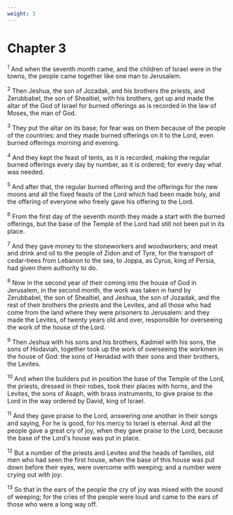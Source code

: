 ```yaml
---
weight: 3
---
```


# Chapter 3

<sup>1</sup> And when the seventh month came, and the children of Israel were in the towns, the people came together like one man to Jerusalem. 

<sup>2</sup> Then Jeshua, the son of Jozadak, and his brothers the priests, and Zerubbabel, the son of Shealtiel, with his brothers, got up and made the altar of the God of Israel for burned offerings as is recorded in the law of Moses, the man of God. 

<sup>3</sup> They put the altar on its base; for fear was on them because of the people of the countries: and they made burned offerings on it to the Lord, even burned offerings morning and evening. 

<sup>4</sup> And they kept the feast of tents, as it is recorded, making the regular burned offerings every day by number, as it is ordered; for every day what was needed. 

<sup>5</sup> And after that, the regular burned offering and the offerings for the new moons and all the fixed feasts of the Lord which had been made holy, and the offering of everyone who freely gave his offering to the Lord. 

<sup>6</sup> From the first day of the seventh month they made a start with the burned offerings, but the base of the Temple of the Lord had still not been put in its place. 

<sup>7</sup> And they gave money to the stoneworkers and woodworkers; and meat and drink and oil to the people of Zidon and of Tyre, for the transport of cedar-trees from Lebanon to the sea, to Joppa, as Cyrus, king of Persia, had given them authority to do. 

<sup>8</sup> Now in the second year of their coming into the house of God in Jerusalem, in the second month, the work was taken in hand by Zerubbabel, the son of Shealtiel, and Jeshua, the son of Jozadak, and the rest of their brothers the priests and the Levites, and all those who had come from the land where they were prisoners to Jerusalem: and they made the Levites, of twenty years old and over, responsible for overseeing the work of the house of the Lord. 

<sup>9</sup> Then Jeshua with his sons and his brothers, Kadmiel with his sons, the sons of Hodaviah, together took up the work of overseeing the workmen in the house of God: the sons of Henadad with their sons and their brothers, the Levites. 

<sup>10</sup> And when the builders put in position the base of the Temple of the Lord, the priests, dressed in their robes, took their places with horns, and the Levites, the sons of Asaph, with brass instruments, to give praise to the Lord in the way ordered by David, king of Israel. 

<sup>11</sup> And they gave praise to the Lord, answering one another in their songs and saying, For he is good, for his mercy to Israel is eternal. And all the people gave a great cry of joy, when they gave praise to the Lord, because the base of the Lord's house was put in place. 

<sup>12</sup> But a number of the priests and Levites and the heads of families, old men who had seen the first house, when the base of this house was put down before their eyes, were overcome with weeping; and a number were crying out with joy: 

<sup>13</sup> So that in the ears of the people the cry of joy was mixed with the sound of weeping; for the cries of the people were loud and came to the ears of those who were a long way off. 


